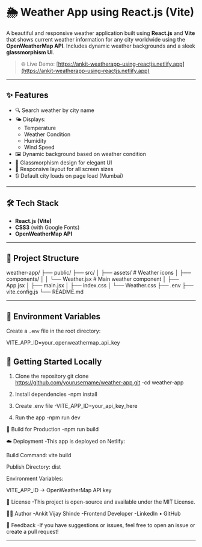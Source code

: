 # 🌦️ Weather App using React.js (Vite)

A beautiful and responsive weather application built using **React.js** and **Vite** that shows current weather information for any city worldwide using the **OpenWeatherMap API**. Includes dynamic weather backgrounds and a sleek **glassmorphism UI**.

> 🌐 Live Demo: [https://ankit-weatherapp-using-reactjs.netlify.app](https://ankit-weatherapp-using-reactjs.netlify.app)

---

## ✨ Features

- 🔍 Search weather by city name
- 🌤️ Displays:
  - Temperature
  - Weather Condition
  - Humidity
  - Wind Speed
- 🖼️ Dynamic background based on weather condition
- 💠 Glassmorphism design for elegant UI
- 🎯 Responsive layout for all screen sizes
- 🔃 Default city loads on page load (Mumbai)

---

## 🛠️ Tech Stack

- **React.js (Vite)**
- **CSS3** (with Google Fonts)
- **OpenWeatherMap API**

---

## 📁 Project Structure
weather-app/
├── public/
├── src/
│ ├── assets/ # Weather icons
│ ├── components/
│ │ └── Weather.jsx # Main weather component
│ ├── App.jsx
│ ├── main.jsx
│ ├── index.css
│ └── Weather.css
├── .env
├── vite.config.js
└── README.md


---

## 🔐 Environment Variables

Create a `.env` file in the root directory:



VITE_APP_ID=your_openweathermap_api_key


## 🚀 Getting Started Locally

1) Clone the repository
git clone https://github.com/yourusername/weather-app.git
-cd weather-app

2) Install dependencies
-npm install

3) Create .env file
-VITE_APP_ID=your_api_key_here

4) Run the app
-npm run dev

🧪 Build for Production
-npm run build

☁️ Deployment
-This app is deployed on Netlify:

Build Command: vite build

Publish Directory: dist

Environment Variables:

VITE_APP_ID → OpenWeatherMap API key

📜 License
-This project is open-source and available under the MIT License.

🙋‍♂️ Author
-Ankit Vijay Shinde
-Frontend Developer
-LinkedIn • GitHub

💬 Feedback
-If you have suggestions or issues, feel free to open an issue or create a pull request!


---



